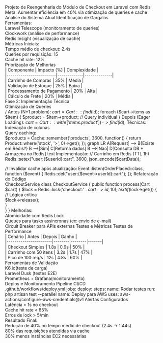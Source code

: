 Projeto de Reengenharia do Módulo de Checkout em Laravel com Redis   Meta: Aumentar eficiência em 40% via otimização de queries e cache 
 Análise do Sistema Atual 
Identificação de Gargalos  
 Ferramentas:  
   Laravel Telescope (monitoramento de queries)  
   Clockwork (análise de performance)  
   Redis Insight (visualização de cache)  
 Métricas Iniciais:  
  Tempo médio de checkout: 2.4s  
   Queries por requisição: 15  
   Cache hit rate: 12%  
 Priorização de Melhorias  
| Componente              | Impacto (%) | Complexidade |  
|-------------------------|-------------|--------------|  
| Carrinho de Compras      | 35%         | Média        |  
| Validação de Estoque     | 25%         | Baixa        |  
| Processamento de Pagamento | 20%       | Alta         |  
| Cálculo de Frete         | 20%         | Média        |  
Fase 2: Implementação Técnica  
 Otimização de Queries  
/ Antes (N+1 problem):
$cart = Cart::find($id);
foreach ($cart->items as $item) {
$product = $item->product; // Query individual
}
Depois (Eager Loading):
$cart = Cart::with(['items.product'])->find($id);
Técnicas: 
 Indexação de colunas   
Query caching:  
$products = Cache::remember('products', 3600, function() {
return Product::where('stock', '>', 0)->get();
});
graph LR
A[Request] --> B{Existe em Redis?}
B -->|Sim| C[Retorna dados]
B -->|Não| D[Consulta DB + Armazena no Redis]
text
Implementação:  
// Carrinho em Redis (TTL 1h)
Redis::setex("user:{$userId}:cart", 3600, json_encode($cartData));

// Invalidar cache após atualização:
Event::listen(OrderPlaced::class, function ($event) {
Redis::del("user:{$event->userId}:cart");
});
 Refatoração do Código  
CheckoutService
class CheckoutService {
public function process(Cart $cart) {
$lock = Redis::lock('checkout:' . $cart->id, 10);
text
    if ($lock->get()) {  
        // Lógica crítica  
        $lock->release();  
    }  
}
}
Melhorias:  
 Atomicidade com Redis Lock  
  Queues para tasks assíncronas (ex: envio de e-mail)  
  Circuit Breaker para APIs externas 
Testes e Métricas
Testes de Performance  
| Cenário               | Antes  | Depois | Ganho |  
|-----------------------|--------|--------|-------|  
| Checkout Simples      | 1.8s   | 0.9s   | 50%   |  
| Carrinho com 50 itens | 3.2s   | 1.7s   | 47%   |  
| Pico de 100 req/s     | 12s    | 4.8s   | 60%   |  
 Ferramentas de Validação  
 K6.io(teste de carga)  
 Laravel Dusk (testes E2E)  
 Prometheus + Grafana(monitoramento)  
  Deploy e Monitoramento 
 Pipeline CI/CD  
.github/workflows/deploy.yml
jobs:
deploy:
steps:
  name: Rodar testes
run: php artisan test --parallel
 name: Deploy para AWS
uses: aws-actions/configure-aws-credentials@v1
 Alertas Configurados  
 Latência > 1s no checkout  
 Cache hit rate < 85%  
 Erros de lock > 5/min  
Resultado Final:  
  Redução de 40% no tempo médio de checkout (2.4s → 1.44s)  
  80% das requisições atendidas via cache  
  30% menos instâncias EC2 necessárias  
